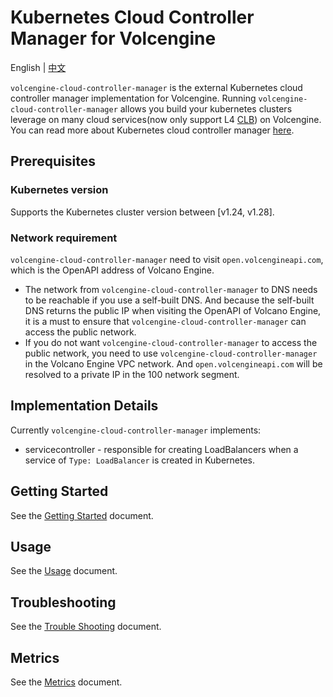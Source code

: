 # Kubernetes Cloud Controller Manager for Volcengine
English | [中文](./README_zh.md)

`volcengine-cloud-controller-manager` is the external Kubernetes cloud controller manager implementation for Volcengine. Running `volcengine-cloud-controller-manager` allows you build your kubernetes clusters leverage on many cloud services(now only support L4 [CLB](https://www.volcengine.com/docs/6406)) on Volcengine.
You can read more about Kubernetes cloud controller manager [here](https://kubernetes.io/docs/tasks/administer-cluster/running-cloud-controller/).

## Prerequisites
### Kubernetes version
Supports the Kubernetes cluster version between [v1.24, v1.28].
### Network requirement
`volcengine-cloud-controller-manager` need to visit `open.volcengineapi.com`, which is the OpenAPI address of Volcano Engine.

- The network from `volcengine-cloud-controller-manager` to DNS needs to be reachable if you use a self-built DNS. And because the self-built DNS returns the public IP when visiting the OpenAPI of Volcano Engine,
  it is a must to ensure that `volcengine-cloud-controller-manager` can access the public network.
- If you do not want `volcengine-cloud-controller-manager` to access the public network, you need to use `volcengine-cloud-controller-manager` in the Volcano Engine VPC network. And `open.volcengineapi.com` will be resolved to
  a private IP in the 100 network segment.

## Implementation Details

Currently `volcengine-cloud-controller-manager` implements:

* servicecontroller - responsible for creating LoadBalancers when a service of `Type: LoadBalancer` is created in Kubernetes.

## Getting Started
See the [Getting Started](docs/deploy.md) document.
## Usage
See the [Usage](docs/usage.md) document.
## Troubleshooting
See the [Trouble Shooting](docs/troubleshooting.md) document.
## Metrics
See the [Metrics](docs/metrics.md) document.
